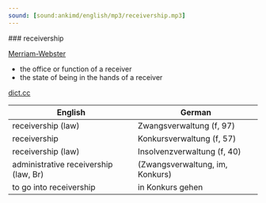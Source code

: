 ```yaml
---
sound: [sound:ankimd/english/mp3/receivership.mp3]
---
```


\### receivership

[Merriam-Webster](https://www.merriam-webster.com/dictionary/receivership)

- the office or function of a receiver
- the state of being in the hands of a receiver

[dict.cc](https://www.dict.cc/receivership)

| English        | German       |
| -------------- | ------------ |
| receivership (law) | Zwangsverwaltung (f, 97) |
| receivership | Konkursverwaltung (f, 57) |
| receivership (law) | Insolvenzverwaltung (f, 40) |
| administrative receivership (law, Br) |  (Zwangsverwaltung, im, Konkurs) |
| to go into receivership | in Konkurs gehen |

